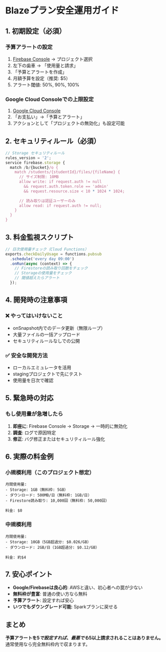 # Blazeプラン安全運用ガイド

## 1. 初期設定（必須）

### 予算アラートの設定
1. [Firebase Console](https://console.firebase.google.com) → プロジェクト選択
2. 左下の歯車 → 「使用量と請求」
3. 「予算とアラートを作成」
4. 月額予算を設定（推奨: $5）
5. アラート閾値: 50%, 90%, 100%

### Google Cloud Consoleでの上限設定
1. [Google Cloud Console](https://console.cloud.google.com)
2. 「お支払い」→「予算とアラート」
3. アクションとして「プロジェクトの無効化」も設定可能

## 2. セキュリティルール（必須）

```javascript
// Storage セキュリティルール
rules_version = '2';
service firebase.storage {
  match /b/{bucket}/o {
    match /students/{studentId}/files/{fileName} {
      // サイズ制限: 10MB
      allow write: if request.auth != null 
        && request.auth.token.role == 'admin'
        && request.resource.size < 10 * 1024 * 1024;
      
      // 読み取りは認証ユーザーのみ
      allow read: if request.auth != null;
    }
  }
}
```

## 3. 料金監視スクリプト

```javascript
// 日次使用量チェック（Cloud Functions）
exports.checkDailyUsage = functions.pubsub
  .schedule('every day 09:00')
  .onRun(async (context) => {
    // Firestoreの読み取り回数をチェック
    // Storageの使用量をチェック
    // 閾値超えたらアラート
  });
```

## 4. 開発時の注意事項

### ❌ やってはいけないこと
- onSnapshot内でのデータ更新（無限ループ）
- 大量ファイルの一括アップロード
- セキュリティルールなしでの公開

### ✅ 安全な開発方法
- ローカルエミュレータを活用
- stagingプロジェクトで先にテスト
- 使用量を日次で確認

## 5. 緊急時の対応

### もし使用量が急増したら
1. **即座に**: Firebase Console → Storage → 一時的に無効化
2. **調査**: ログで原因特定
3. **修正**: バグ修正またはセキュリティルール強化

## 6. 実際の料金例

### 小規模利用（このプロジェクト想定）
```
月間使用量:
- Storage: 1GB（無料枠: 5GB）
- ダウンロード: 500MB/日（無料枠: 1GB/日）  
- Firestore読み取り: 10,000回（無料枠: 50,000回）

料金: $0
```

### 中規模利用
```
月間使用量:
- Storage: 10GB（5GB超過分: $0.026/GB）
- ダウンロード: 2GB/日（1GB超過分: $0.12/GB）

料金: 約$4
```

## 7. 安心ポイント

- **Google/Firebaseは良心的**: AWSと違い、初心者への罠が少ない
- **無料枠が豊富**: 普通の使い方なら無料
- **予算アラート**: 設定すれば安心
- **いつでもダウングレード可能**: Sparkプランに戻せる

## まとめ

**予算アラートを$5で設定すれば、最悪でも$5以上請求されることはありません。**
通常使用なら完全無料枠内で収まります。